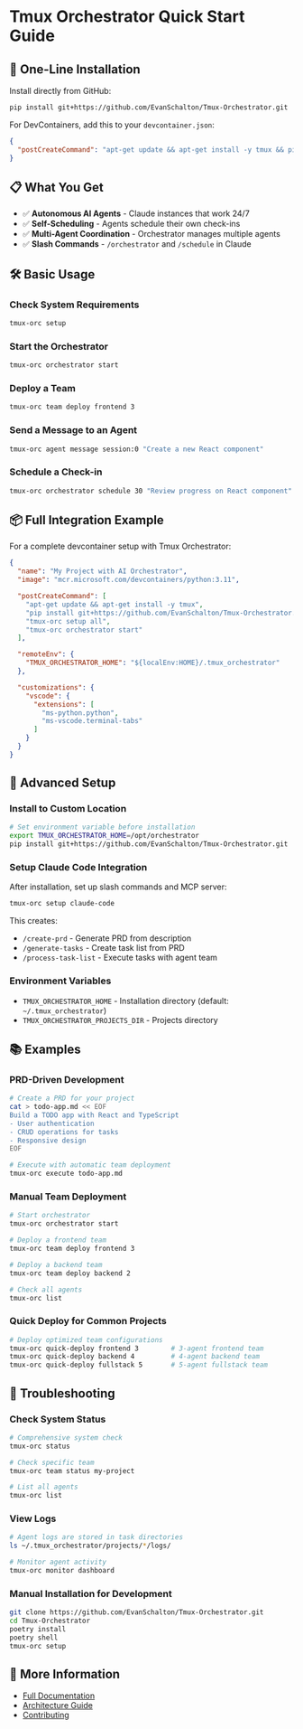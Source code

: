 # Tmux Orchestrator Quick Start Guide

## 🚀 One-Line Installation

Install directly from GitHub:

```bash
pip install git+https://github.com/EvanSchalton/Tmux-Orchestrator.git
```

For DevContainers, add this to your `devcontainer.json`:

```json
{
  "postCreateCommand": "apt-get update && apt-get install -y tmux && pip install git+https://github.com/EvanSchalton/Tmux-Orchestrator.git"
}
```

## 📋 What You Get

- ✅ **Autonomous AI Agents** - Claude instances that work 24/7
- ✅ **Self-Scheduling** - Agents schedule their own check-ins
- ✅ **Multi-Agent Coordination** - Orchestrator manages multiple agents
- ✅ **Slash Commands** - `/orchestrator` and `/schedule` in Claude

## 🛠️ Basic Usage

### Check System Requirements
```bash
tmux-orc setup
```

### Start the Orchestrator
```bash
tmux-orc orchestrator start
```

### Deploy a Team
```bash
tmux-orc team deploy frontend 3
```

### Send a Message to an Agent
```bash
tmux-orc agent message session:0 "Create a new React component"
```

### Schedule a Check-in
```bash
tmux-orc orchestrator schedule 30 "Review progress on React component"
```

## 📦 Full Integration Example

For a complete devcontainer setup with Tmux Orchestrator:

```json
{
  "name": "My Project with AI Orchestrator",
  "image": "mcr.microsoft.com/devcontainers/python:3.11",

  "postCreateCommand": [
    "apt-get update && apt-get install -y tmux",
    "pip install git+https://github.com/EvanSchalton/Tmux-Orchestrator.git",
    "tmux-orc setup all",
    "tmux-orc orchestrator start"
  ],

  "remoteEnv": {
    "TMUX_ORCHESTRATOR_HOME": "${localEnv:HOME}/.tmux_orchestrator"
  },

  "customizations": {
    "vscode": {
      "extensions": [
        "ms-python.python",
        "ms-vscode.terminal-tabs"
      ]
    }
  }
}
```

## 🔧 Advanced Setup

### Install to Custom Location
```bash
# Set environment variable before installation
export TMUX_ORCHESTRATOR_HOME=/opt/orchestrator
pip install git+https://github.com/EvanSchalton/Tmux-Orchestrator.git
```

### Setup Claude Code Integration
After installation, set up slash commands and MCP server:
```bash
tmux-orc setup claude-code
```

This creates:
- `/create-prd` - Generate PRD from description
- `/generate-tasks` - Create task list from PRD
- `/process-task-list` - Execute tasks with agent team

### Environment Variables
- `TMUX_ORCHESTRATOR_HOME` - Installation directory (default: `~/.tmux_orchestrator`)
- `TMUX_ORCHESTRATOR_PROJECTS_DIR` - Projects directory

## 📚 Examples

### PRD-Driven Development
```bash
# Create a PRD for your project
cat > todo-app.md << EOF
Build a TODO app with React and TypeScript
- User authentication
- CRUD operations for tasks
- Responsive design
EOF

# Execute with automatic team deployment
tmux-orc execute todo-app.md
```

### Manual Team Deployment
```bash
# Start orchestrator
tmux-orc orchestrator start

# Deploy a frontend team
tmux-orc team deploy frontend 3

# Deploy a backend team
tmux-orc team deploy backend 2

# Check all agents
tmux-orc list
```

### Quick Deploy for Common Projects
```bash
# Deploy optimized team configurations
tmux-orc quick-deploy frontend 3        # 3-agent frontend team
tmux-orc quick-deploy backend 4         # 4-agent backend team
tmux-orc quick-deploy fullstack 5       # 5-agent fullstack team
```

## 🐛 Troubleshooting

### Check System Status
```bash
# Comprehensive system check
tmux-orc status

# Check specific team
tmux-orc team status my-project

# List all agents
tmux-orc list
```

### View Logs
```bash
# Agent logs are stored in task directories
ls ~/.tmux_orchestrator/projects/*/logs/

# Monitor agent activity
tmux-orc monitor dashboard
```

### Manual Installation for Development
```bash
git clone https://github.com/EvanSchalton/Tmux-Orchestrator.git
cd Tmux-Orchestrator
poetry install
poetry shell
tmux-orc setup
```

## 📖 More Information

- [Full Documentation](README.md)
- [Architecture Guide](ARCHITECTURE.md)
- [Contributing](CONTRIBUTING.md)
